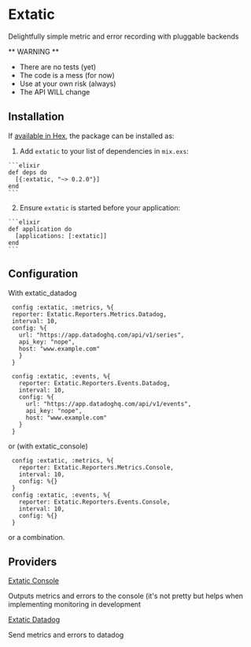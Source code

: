 # Extatic

Delightfully simple metric and error recording with pluggable backends

** WARNING **
 * There are no tests (yet)
 * The code is a mess (for now)
 * Use at your own risk (always)
 * The API WILL change

## Installation

If [available in Hex](https://hex.pm/docs/publish), the package can be installed as:

  1. Add `extatic` to your list of dependencies in `mix.exs`:

    ```elixir
    def deps do
      [{:extatic, "~> 0.2.0"}]
    end
    ```

  2. Ensure `extatic` is started before your application:

    ```elixir
    def application do
      [applications: [:extatic]]
    end
    ```

## Configuration

With extatic_datadog

```
 config :extatic, :metrics, %{
 reporter: Extatic.Reporters.Metrics.Datadog,
 interval: 10,
 config: %{
   url: "https://app.datadoghq.com/api/v1/series",
   api_key: "nope",
   host: "www.example.com"
   }
 }

 config :extatic, :events, %{
   reporter: Extatic.Reporters.Events.Datadog,
   interval: 10,
   config: %{
     url: "https://app.datadoghq.com/api/v1/events",
     api_key: "nope",
     host: "www.example.com"
   }
 }
```
or (with extatic_console)

```
 config :extatic, :metrics, %{
   reporter: Extatic.Reporters.Metrics.Console,
   interval: 10,
   config: %{}
 }
 config :extatic, :events, %{
   reporter: Extatic.Reporters.Events.Console,
   interval: 10,
   config: %{}
 }
```

or a combination.

## Providers
[Extatic Console](https://github.com/trinode/extatic_console)

Outputs metrics and errors to the console (it's not pretty but helps when implementing monitoring in development

[Extatic Datadog](https://github.com/trinode/extatic_datadog)

Send metrics and errors to datadog
